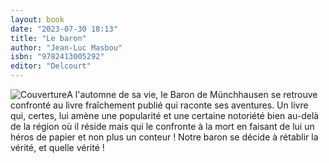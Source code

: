 ```yaml
---
layout: book
date: "2023-07-30 18:13"
title: "Le baron"
author: "Jean-Luc Masbou"
isbn: "9782413005292"
editor: "Delcourt"
---
```

![Couverture](/img/9782413005292.jpg)A l'automne de sa vie, le Baron de Münchhausen se retrouve confronté au livre fraîchement publié qui raconte ses aventures. Un livre qui, certes, lui amène une popularité et une certaine notoriété bien au-delà de la région où il réside mais qui le confronte à la mort en faisant de lui un héros de papier et non plus un conteur ! Notre baron se décide à rétablir la vérité, et quelle vérité !
